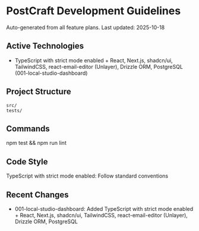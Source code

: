 # PostCraft Development Guidelines

Auto-generated from all feature plans. Last updated: 2025-10-18

## Active Technologies
- TypeScript with strict mode enabled + React, Next.js, shadcn/ui, TailwindCSS, react-email-editor (Unlayer), Drizzle ORM, PostgreSQL (001-local-studio-dashboard)

## Project Structure
```
src/
tests/
```

## Commands
npm test && npm run lint

## Code Style
TypeScript with strict mode enabled: Follow standard conventions

## Recent Changes
- 001-local-studio-dashboard: Added TypeScript with strict mode enabled + React, Next.js, shadcn/ui, TailwindCSS, react-email-editor (Unlayer), Drizzle ORM, PostgreSQL

<!-- MANUAL ADDITIONS START -->
<!-- MANUAL ADDITIONS END -->
